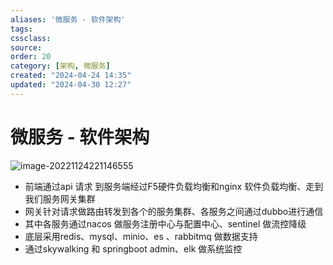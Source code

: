 ```yaml
---
aliases: '微服务 - 软件架构'
tags: 
cssclass:
source:
order: 20
category: [架构, 微服务]
created: "2024-04-24 14:35"
updated: "2024-04-30 12:27"
---
```




# 微服务 - 软件架构

![image-20221124221146555](https://cdn.jsdelivr.net/gh/MrJackC/PicGoImages/other/202404301227385.png)

- 前端通过api 请求 到服务端经过F5硬件负载均衡和nginx 软件负载均衡、走到我们服务网关集群
- 网关针对请求做路由转发到各个的服务集群、各服务之间通过dubbo进行通信
- 其中各服务通过nacos 做服务注册中心与配置中心、sentinel 做流控降级
- 底层采用redis、mysql、minio、es 、rabbitmq 做数据支持
- 通过skywalking 和 springboot admin、elk 做系统监控